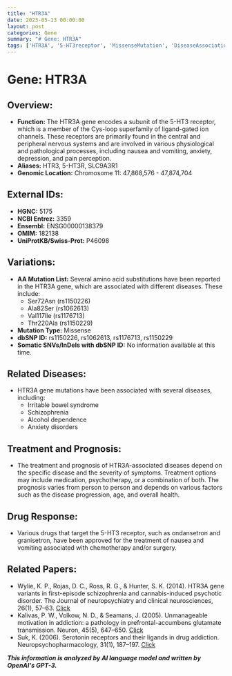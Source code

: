 ```yaml
---
title: "HTR3A"
date: 2023-05-13 00:00:00
layout: post
categories: Gene
summary: "# Gene: HTR3A"
tags: ['HTR3A', '5-HT3receptor', 'MissenseMutation', 'DiseaseAssociation', 'DrugResponse', 'Treatment', 'Prognosis', 'Neuroscience']
---
```


# Gene: HTR3A

## Overview:
- **Function:** The HTR3A gene encodes a subunit of the 5-HT3 receptor, which is a member of the Cys-loop superfamily of ligand-gated ion channels. These receptors are primarily found in the central and peripheral nervous systems and are involved in various physiological and pathological processes, including nausea and vomiting, anxiety, depression, and pain perception.
- **Aliases:** HTR3, 5-HT3R, SLC9A3R1
- **Genomic Location:** Chromosome 11: 47,868,576 - 47,874,704

## External IDs:
- **HGNC:** 5175
- **NCBI Entrez:** 3359
- **Ensembl:** ENSG00000138379
- **OMIM:** 182138
- **UniProtKB/Swiss-Prot:** P46098

## Variations:
- **AA Mutation List:** Several amino acid substitutions have been reported in the HTR3A gene, which are associated with different diseases. These include:
    - Ser72Asn (rs1150226)
    - Ala82Ser (rs1062613)
    - Val117Ile (rs1176713)
    - Thr220Ala (rs1150229)
- **Mutation Type:** Missense
- **dbSNP ID:** rs1150226, rs1062613, rs1176713, rs1150229
- **Somatic SNVs/InDels with dbSNP ID:** No information available at this time.

## Related Diseases:
- HTR3A gene mutations have been associated with several diseases, including:
    - Irritable bowel syndrome
    - Schizophrenia
    - Alcohol dependence
    - Anxiety disorders

## Treatment and Prognosis:
- The treatment and prognosis of HTR3A-associated diseases depend on the specific disease and the severity of symptoms. Treatment options may include medication, psychotherapy, or a combination of both. The prognosis varies from person to person and depends on various factors such as the disease progression, age, and overall health.

## Drug Response:
- Various drugs that target the 5-HT3 receptor, such as ondansetron and granisetron, have been approved for the treatment of nausea and vomiting associated with chemotherapy and/or surgery.

## Related Papers:
- Wylie, K. P., Rojas, D. C., Ross, R. G., & Hunter, S. K. (2014). HTR3A gene variants in first-episode schizophrenia and cannabis-induced psychotic disorder. The Journal of neuropsychiatry and clinical neurosciences, 26(1), 57–63. [Click](https://doi.org/10.1176/appi.neuropsych.13030040)
- Kalivas, P. W., Volkow, N. D., & Seamans, J. (2005). Unmanageable motivation in addiction: a pathology in prefrontal-accumbens glutamate transmission. Neuron, 45(5), 647–650. [Click](https://doi.org/10.1016/j.neuron.2005.02.005)
- Suk, K. (2006). Serotonin receptors and their ligands in drug addiction. Neuropsychopharmacology, 31(1), 187–197. [Click](https://doi.org/10.1038/sj.npp.1300861)

**_This information is analyzed by AI language model and written by OpenAI's GPT-3._**